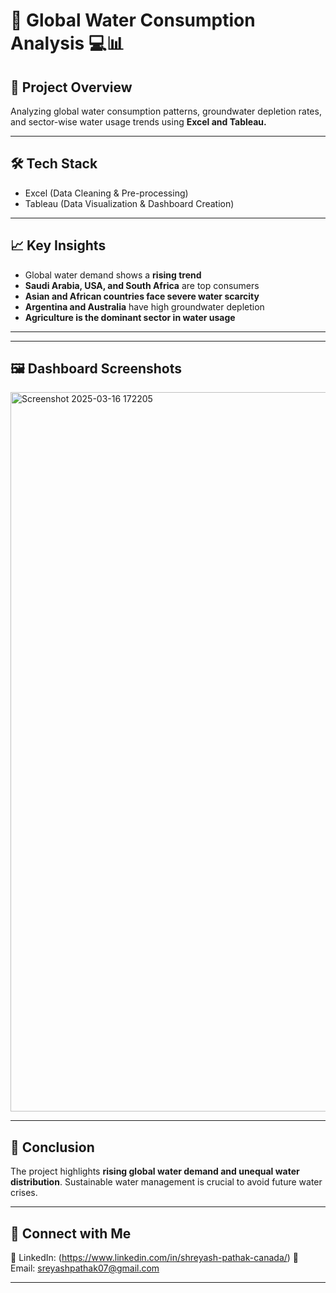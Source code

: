 

# 🌊 Global Water Consumption Analysis 💻📊  

## 📌 Project Overview  
Analyzing global water consumption patterns, groundwater depletion rates, and sector-wise water usage trends using **Excel and Tableau.**  

---

## 🛠️ Tech Stack  
- Excel (Data Cleaning & Pre-processing)  
- Tableau (Data Visualization & Dashboard Creation)  

---

## 📈 Key Insights  
- Global water demand shows a **rising trend**  
- **Saudi Arabia, USA, and South Africa** are top consumers  
- **Asian and African countries face severe water scarcity**  
- **Argentina and Australia** have high groundwater depletion  
- **Agriculture is the dominant sector in water usage**  

---


---

## 🖼️ Dashboard Screenshots  
<img width="1151" alt="Screenshot 2025-03-16 172205" src="https://github.com/user-attachments/assets/3cd46a75-5c74-4268-bd22-a88bda34b7d0" />

---

## 🎯 Conclusion  
The project highlights **rising global water demand and unequal water distribution**. Sustainable water management is crucial to avoid future water crises.  

---

## 🚀 Connect with Me  
🔗 LinkedIn: (https://www.linkedin.com/in/shreyash-pathak-canada/)
📧 Email: sreyashpathak07@gmail.com 

---






